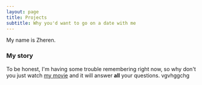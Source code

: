 ```yaml
---
layout: page
title: Projects
subtitle: Why you'd want to go on a date with me
---
```

My name is Zheren. 

### My story

To be honest, I'm having some trouble remembering right now, so why don't you just watch [my movie](https://en.wikipedia.org/wiki/The_Princess_Bride_%28film%29) and it will answer **all** your questions.
vgvhggchg

